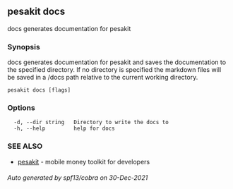 ## pesakit docs

docs generates documentation for pesakit

### Synopsis

docs generates documentation for pesakit and saves the documentation
to the specified directory. If no directory is specified the markdown
files will be saved in a /docs path  relative to the current working
directory.

```
pesakit docs [flags]
```

### Options

```
  -d, --dir string   Directory to write the docs to
  -h, --help         help for docs
```

### SEE ALSO

* [pesakit](pesakit.md)	 - mobile money toolkit for developers

###### Auto generated by spf13/cobra on 30-Dec-2021

